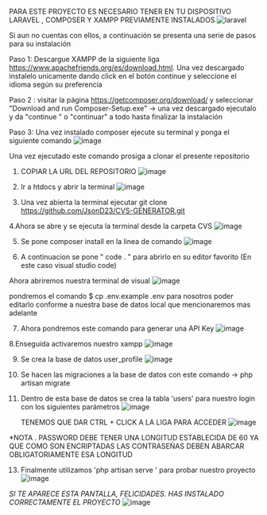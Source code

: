 PARA ESTE PROYECTO ES NECESARIO TENER EN TU DISPOSITIVO LARAVEL , COMPOSER Y XAMPP PREVIAMENTE INSTALADOS 
![laravel](https://github.com/user-attachments/assets/4c442f2a-02fa-4790-97c6-0660e6b1838f)

Si aun no cuentas con ellos, a continuación se presenta una serie de pasos para su instalación 

Paso 1: Descargue XAMPP de la siguiente liga https://www.apachefriends.org/es/download.html. Una vez descargado instalelo unicamente dando click en el botón continue y seleccione el idioma según su preferencia 

Paso 2 : visitar la página https://getcomposer.org/download/ y seleccionar "Download and run Composer-Setup.exe"
-> una vez descargado ejecutalo y da "continue " o "continuar" a todo hasta finalizar la instalación

Paso 3: Una vez instalado composer ejecute su terminal y ponga el siguiente comando ![image](https://github.com/user-attachments/assets/8482400f-db8c-4782-8628-854d9b362ccd)


Una vez ejecutado este comando prosiga a clonar el presente repositorio
1. COPIAR LA URL DEL REPOSITORIO
![image](https://github.com/user-attachments/assets/0fead1eb-bd9f-4ef7-9211-8ebaaf30ae9d)

2. Ir a htdocs y abrir la terminal
 ![image](https://github.com/user-attachments/assets/031037c3-8fd8-40bd-9129-fb850abfbea0)

3. Una vez abierta la terminal ejecutar
   git clone https://github.com/JsonD23/CVS-GENERATOR.git

4.Ahora se abre y se ejecuta la terminal desde la carpeta CVS 
![image](https://github.com/user-attachments/assets/27ba4130-bdcf-4fb8-b521-a67f27b059b8)

5. Se pone composer install en la linea de comando
   ![image](https://github.com/user-attachments/assets/5191b029-477d-4e53-a828-df1be5762292)

6. A continuacion se pone  " code . " para abrirlo en su editor favorito (En este caso visual studio code)

Ahora abriremos nuestra terminal de visual
 ![image](https://github.com/user-attachments/assets/116d2bc4-14fa-4679-88e2-bbde5469e3a6)

pondremos el comando $ cp .env.example .env para nosotros poder editarlo conforme a nuestra base de datos local que mencionaremos mas adelante 

7. Ahora pondremos este comando para generar una API Key 
   ![image](https://github.com/user-attachments/assets/70c24bed-685c-47fa-822d-129a025561d6)

8.Enseguida activaremos nuestro xampp 
![image](https://github.com/user-attachments/assets/399f40fb-002d-441b-9cc6-5030b2732b24)

9. Se crea la base de datos user_profile
    ![image](https://github.com/user-attachments/assets/42e46d63-fcd8-4525-9f53-3926ce69571c)

10. Se hacen las migraciones a la base de datos con este comando
    -> php artisan migrate
    
12. Dentro de esta base de datos se crea la tabla 'users' para nuestro login con los siguientes parámetros
    ![image](https://github.com/user-attachments/assets/9d737f09-eee6-4baf-bac2-d2b7d3fc6c04)

    TENEMOS QUE DAR CTRL + CLICK A LA LIGA PARA ACCEDER
    ![image](https://github.com/user-attachments/assets/c9b5736f-836a-43e3-bfe0-789ab907e3da)


*NOTA . PASSWORD DEBE TENER UNA LONGITUD ESTABLECIDA DE 60 YA QUE COMO SON ENCRIPTADAS LAS CONTRASEÑAS DEBEN ABARCAR OBLIGATORIAMENTE ESA LONGITUD

13. Finalmente utilizamos 'php artisan serve ' para probar nuestro proyecto
    ![image](https://github.com/user-attachments/assets/79545417-4674-4677-81c1-0e22ec4d23d8)

*SI TE APARECE ESTA PANTALLA, FELICIDADES. HAS INSTALADO CORRECTAMENTE EL PROYECTO* 
![image](https://github.com/user-attachments/assets/62d8f092-e227-428d-99d5-7d78397c6fa0)

